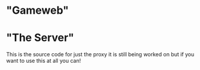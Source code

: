 # "Gameweb"
# "The Server"
This is the source code for just the proxy it is still being worked on but if you want to use this at all you can!